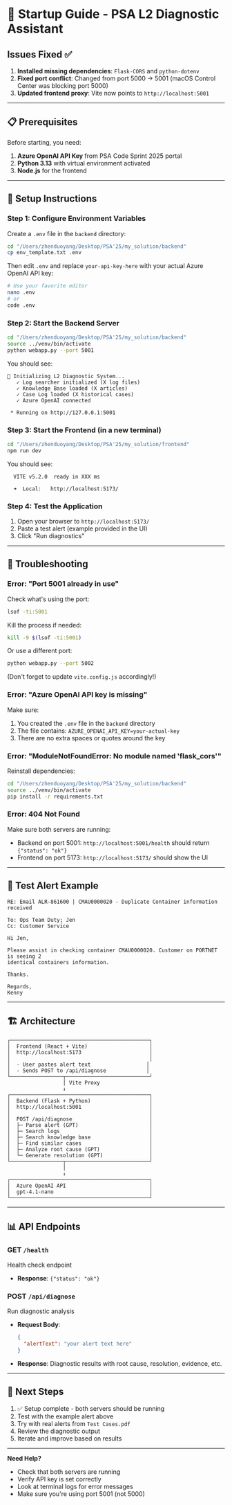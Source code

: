 # 🚀 Startup Guide - PSA L2 Diagnostic Assistant

## Issues Fixed ✅

1. **Installed missing dependencies**: `Flask-CORS` and `python-dotenv`
2. **Fixed port conflict**: Changed from port 5000 → 5001 (macOS Control Center was blocking port 5000)
3. **Updated frontend proxy**: Vite now points to `http://localhost:5001`

---

## 📋 Prerequisites

Before starting, you need:

1. **Azure OpenAI API Key** from PSA Code Sprint 2025 portal
2. **Python 3.13** with virtual environment activated
3. **Node.js** for the frontend

---

## 🔧 Setup Instructions

### Step 1: Configure Environment Variables

Create a `.env` file in the `backend` directory:

```bash
cd "/Users/zhenduoyang/Desktop/PSA'25/my_solution/backend"
cp env_template.txt .env
```

Then edit `.env` and replace `your-api-key-here` with your actual Azure OpenAI API key:

```bash
# Use your favorite editor
nano .env
# or
code .env
```

### Step 2: Start the Backend Server

```bash
cd "/Users/zhenduoyang/Desktop/PSA'25/my_solution/backend"
source ../venv/bin/activate
python webapp.py --port 5001
```

You should see:
```
🔧 Initializing L2 Diagnostic System...
   ✓ Log searcher initialized (X log files)
   ✓ Knowledge Base loaded (X articles)
   ✓ Case Log loaded (X historical cases)
   ✓ Azure OpenAI connected

 * Running on http://127.0.0.1:5001
```

### Step 3: Start the Frontend (in a new terminal)

```bash
cd "/Users/zhenduoyang/Desktop/PSA'25/my_solution/frontend"
npm run dev
```

You should see:
```
  VITE v5.2.0  ready in XXX ms

  ➜  Local:   http://localhost:5173/
```

### Step 4: Test the Application

1. Open your browser to `http://localhost:5173/`
2. Paste a test alert (example provided in the UI)
3. Click "Run diagnostics"

---

## 🐛 Troubleshooting

### Error: "Port 5001 already in use"

Check what's using the port:
```bash
lsof -ti:5001
```

Kill the process if needed:
```bash
kill -9 $(lsof -ti:5001)
```

Or use a different port:
```bash
python webapp.py --port 5002
```
(Don't forget to update `vite.config.js` accordingly!)

### Error: "Azure OpenAI API key is missing"

Make sure:
1. You created the `.env` file in the `backend` directory
2. The file contains: `AZURE_OPENAI_API_KEY=your-actual-key`
3. There are no extra spaces or quotes around the key

### Error: "ModuleNotFoundError: No module named 'flask_cors'"

Reinstall dependencies:
```bash
cd "/Users/zhenduoyang/Desktop/PSA'25/my_solution/backend"
source ../venv/bin/activate
pip install -r requirements.txt
```

### Error: 404 Not Found

Make sure both servers are running:
- Backend on port 5001: `http://localhost:5001/health` should return `{"status": "ok"}`
- Frontend on port 5173: `http://localhost:5173/` should show the UI

---

## 📝 Test Alert Example

```
RE: Email ALR-861600 | CMAU0000020 - Duplicate Container information received

To: Ops Team Duty; Jen
Cc: Customer Service

Hi Jen,

Please assist in checking container CMAU0000020. Customer on PORTNET is seeing 2
identical containers information.

Thanks.

Regards,
Kenny
```

---

## 🏗️ Architecture

```
┌─────────────────────────────────────────────┐
│  Frontend (React + Vite)                    │
│  http://localhost:5173                      │
│                                             │
│  - User pastes alert text                  │
│  - Sends POST to /api/diagnose             │
└─────────────────┬───────────────────────────┘
                  │ Vite Proxy
                  ↓
┌─────────────────────────────────────────────┐
│  Backend (Flask + Python)                   │
│  http://localhost:5001                      │
│                                             │
│  POST /api/diagnose                         │
│  ├─ Parse alert (GPT)                       │
│  ├─ Search logs                             │
│  ├─ Search knowledge base                   │
│  ├─ Find similar cases                      │
│  ├─ Analyze root cause (GPT)                │
│  └─ Generate resolution (GPT)               │
└─────────────────┬───────────────────────────┘
                  │
                  ↓
┌─────────────────────────────────────────────┐
│  Azure OpenAI API                           │
│  gpt-4.1-nano                               │
└─────────────────────────────────────────────┘
```

---

## 📊 API Endpoints

### GET `/health`
Health check endpoint
- **Response**: `{"status": "ok"}`

### POST `/api/diagnose`
Run diagnostic analysis
- **Request Body**: 
  ```json
  {
    "alertText": "your alert text here"
  }
  ```
- **Response**: Diagnostic results with root cause, resolution, evidence, etc.

---

## 🎯 Next Steps

1. ✅ Setup complete - both servers should be running
2. Test with the example alert above
3. Try with real alerts from `Test Cases.pdf`
4. Review the diagnostic output
5. Iterate and improve based on results

---

**Need Help?**
- Check that both servers are running
- Verify API key is set correctly
- Look at terminal logs for error messages
- Make sure you're using port 5001 (not 5000)

